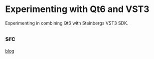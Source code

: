 # Experimenting with Qt6 and VST3

Experimenting in combining Qt6 with Steinbergs VST3 SDK.

## src
[blog](https://www.pongasoft.com/blog/yan/vst/2018/03/14/VST-development-notes-part2/)